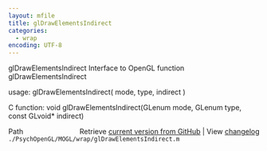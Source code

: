 ```yaml
---
layout: mfile
title: glDrawElementsIndirect
categories:
  - wrap
encoding: UTF-8
---
```


glDrawElementsIndirect  Interface to OpenGL function glDrawElementsIndirect

usage:  glDrawElementsIndirect( mode, type, indirect )

C function:  void glDrawElementsIndirect(GLenum mode, GLenum type, const GLvoid\* indirect)


<div class="code_header" style="text-align:right;">
  <span style="float:left;">Path&nbsp;&nbsp;</span> <span class="counter">Retrieve <a href=
  "https://raw.github.com/Psychtoolbox-3/Psychtoolbox-3/beta/./PsychOpenGL/MOGL/wrap/glDrawElementsIndirect.m">current version from GitHub</a> | View <a href=
  "https://github.com/Psychtoolbox-3/Psychtoolbox-3/commits/beta/./PsychOpenGL/MOGL/wrap/glDrawElementsIndirect.m">changelog</a></span>
</div>
<div class="code">
  <code>./PsychOpenGL/MOGL/wrap/glDrawElementsIndirect.m</code>
</div>
